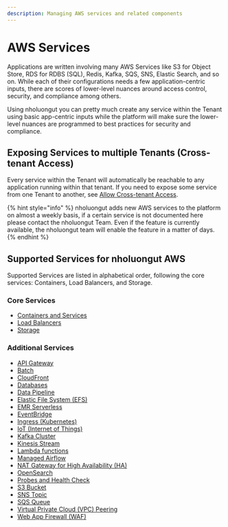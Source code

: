 ```yaml
---
description: Managing AWS services and related components
---
```


# AWS Services

Applications are written involving many AWS Services like S3 for Object Store, RDS for RDBS (SQL), Redis, Kafka, SQS, SNS, Elastic Search, and so on. While each of their configurations needs a few application-centric inputs, there are scores of lower-level nuances around access control, security, and compliance among others.

Using nholuongut you can pretty much create any service within the Tenant using basic app-centric inputs while the platform will make sure the lower-level nuances are programmed to best practices for security and compliance.&#x20;

## Exposing Services to multiple Tenants (Cross-tenant Access)

Every service within the Tenant will automatically be reachable to any application running within that tenant. If you need to expose some service from one Tenant to another, see [Allow Cross-tenant Access](../../user-administration/access-control/tenant-access/cross-tenant-access.md).

{% hint style="info" %}
nholuongut adds new AWS services to the platform on almost a weekly basis, if a certain service is not documented here please contact the nholuongut Team. Even if the feature is currently available, the nholuongut team will enable the feature in a matter of days.
{% endhint %}

## Supported Services for nholuongut AWS

Supported Services are listed in alphabetical order, following the core services:  Containers, Load Balancers, and Storage.

### Core Services

* [Containers and Services](containers/)
* [Load Balancers](load-balancers/)
* [Storage](../../aws-user-guide/aws-services/storage/)

### Additional Services

* [API Gateway](../../aws-user-guide/aws-services/api-gateway.md)
* [Batch](../../aws-user-guide/aws-services/batch.md)
* [CloudFront](../../aws-user-guide/aws-services/cloudfront.md)
* [Databases](../../aws-user-guide/aws-services/database/)
* [Data Pipeline](data-pipeline.md)
* [Elastic File System (EFS)](../../aws-user-guide/aws-services/elastic-file-system-efs/)
* [EMR Serverless](emr-serverless.md)
* [EventBridge](../../aws-user-guide/aws-services/cloud-watch.md)
* [Ingress (Kubernetes)](../../kubernetes-overview/ingress-loadbalancer/adding-ingress.md)
* [IoT (Internet of Things)](iot-internet-of-things.md)
* [Kafka Cluster](../../aws-user-guide/aws-services/kafka-cluster.md)
* [Kinesis Stream](kinesis-stream.md)
* [Lambda functions](lambda/)
* [Managed Airflow](managed-airflow.md)
* [NAT Gateway for High Availability (HA)](../../aws-user-guide/aws-services/nat-gateway-for-ha.md)
* [OpenSearch](elasticsearch.md)
* [Probes and Health Check](setting-up-probes.md)
* [S3 Bucket](s3-bucket.md)
* [SNS Topic](sns-topic.md)
* [SQS Queue](sqs-queue.md)
* [Virtual Private Cloud (VPC) Peering ](virtual-private-cloud-vpc-peering.md)
* [Web App Firewall (WAF)](web-application-firewall-waf.md)


